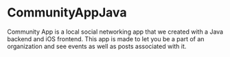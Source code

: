 # CommunityAppJava
Community App is a local social networking app that we created with a Java backend and iOS frontend. This app is made to let you be a part of an organization and see events as well as posts associated with it. 
